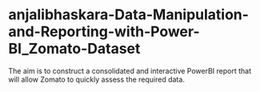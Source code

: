 # anjalibhaskara-Data-Manipulation-and-Reporting-with-Power-BI_Zomato-Dataset
The aim is to construct a consolidated and interactive PowerBI report that will allow Zomato to quickly assess the required data.

